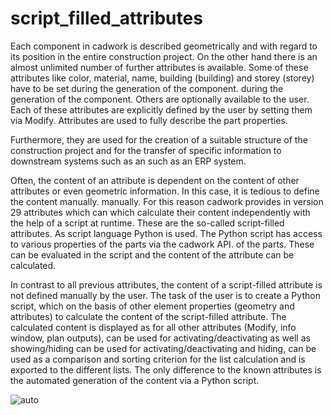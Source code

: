 # script_filled_attributes

Each component in cadwork is described geometrically and with regard to its position in the entire construction project. On the other hand there is an almost unlimited number of further attributes is available. Some of these attributes like color, material, name, building (building) and storey (storey) have to be set during the generation of the component. during the generation of the component. Others are optionally available to the user. Each of these attributes are explicitly defined by the user by setting them via Modify. Attributes are used to fully describe the part properties.

Furthermore, they are used for the creation of a suitable structure of the construction project and for the transfer of specific information to downstream systems such as an such as an ERP system.

Often, the content of an attribute is dependent on the content of other attributes or even geometric information. In this case, it is tedious to define the content manually. manually. For this reason cadwork provides in version 29 attributes which can which calculate their content independently with the help of a script at runtime. These are the so-called script-filled attributes. As script language Python is used. The Python script has access to various properties of the parts via the cadwork API. of the parts. These can be evaluated in the script and the content of the attribute can be calculated.

In contrast to all previous attributes, the content of a script-filled attribute is not defined manually by the user. The task of the user is to create a Python script, which on the basis of other element properties (geometry and attributes) to calculate the content of the script-filled attribute. The calculated content is displayed as for all other attributes (Modify, info window, plan outputs), can be used for activating/deactivating as well as showing/hiding can be used for activating/deactivating and hiding, can be used as a comparison and sorting criterion for the list calculation and is exported to the different lists. The only difference to the known attributes is the automated generation of the content via a Python script.

![auto](https://user-images.githubusercontent.com/71121348/163323208-aecb2c27-af4f-4ca0-ac70-46aeafd4553d.jpg)
